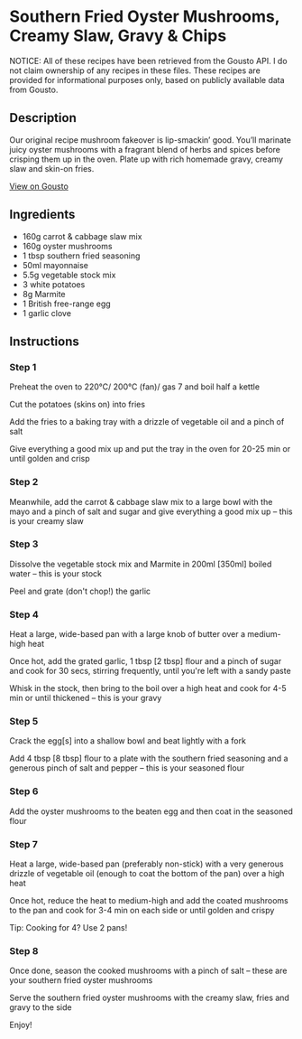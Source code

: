 # Southern Fried Oyster Mushrooms, Creamy Slaw, Gravy & Chips

NOTICE: All of these recipes have been retrieved from the Gousto API. I do not claim ownership of any recipes in these files. These recipes are provided for informational purposes only, based on publicly available data from Gousto.

## Description

Our original recipe mushroom fakeover is lip-smackin’ good. You’ll marinate juicy oyster mushrooms with a fragrant blend of herbs and spices before crisping them up in the oven. Plate up with rich homemade gravy, creamy slaw and skin-on fries. 

[View on Gousto](https://www.gousto.co.uk/recipes/cookbook/southern-fried-oyster-mushrooms-creamy-slaw-gravy-chips)

## Ingredients

- 160g carrot & cabbage slaw mix
- 160g oyster mushrooms
- 1 tbsp southern fried seasoning
- 50ml mayonnaise
- 5.5g vegetable stock mix
- 3 white potatoes
- 8g Marmite
- 1 British free-range egg
- 1 garlic clove

## Instructions


### Step 1

Preheat the oven to 220°C/ 200°C (fan)/ gas 7 and boil half a kettle

Cut the potatoes (skins on) into fries

Add the fries to a baking tray with a drizzle of vegetable oil and a pinch of salt

Give everything a good mix up and put the tray in the oven for 20-25 min or until golden and crisp


### Step 2

Meanwhile, add the carrot & cabbage slaw mix to a large bowl with the mayo and a pinch of salt and sugar and give everything a good mix up – this is your creamy slaw


### Step 3

Dissolve the vegetable stock mix and Marmite in 200ml <span class="text-danger">[350ml]</span> boiled water – this is your stock

Peel and grate (don't chop!) the garlic


### Step 4

Heat a large, wide-based pan with a large knob of butter over a medium-high heat

Once hot, add the grated garlic, 1 tbsp <span class="text-danger">[2 tbsp] </span>flour and a pinch of sugar and cook for 30 secs, stirring frequently, until you're left with a sandy paste

Whisk in the stock, then bring to the boil over a high heat and cook for 4-5 min or until thickened – this is your gravy


### Step 5

Crack the egg<span class="text-danger">[s] </span>into a shallow bowl and beat lightly with a fork

Add 4 tbsp <span class="text-danger">[8 tbsp]</span> flour to a plate with the southern fried seasoning and a generous pinch of salt and pepper – this is your seasoned flour


### Step 6

Add the oyster mushrooms to the beaten egg and then coat in the seasoned flour


### Step 7

Heat a large, wide-based pan (preferably non-stick) with a very generous drizzle of vegetable oil (enough to coat the bottom of the pan) over a high heat

Once hot, reduce the heat to medium-high and add the coated mushrooms to the pan and cook for 3-4 min on each side or until golden and crispy

Tip: Cooking for 4? Use 2 pans!

### Step 8

Once done, season the cooked mushrooms with a pinch of salt – these are your southern fried oyster mushrooms

Serve the southern fried oyster mushrooms with the creamy slaw, fries and gravy to the side

Enjoy!

